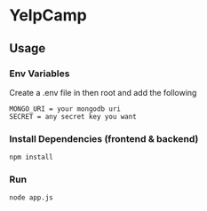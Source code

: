 # YelpCamp

## Usage

### Env Variables

Create a .env file in then root and add the following

```
MONGO_URI = your mongodb uri
SECRET = any secret key you want
```

### Install Dependencies (frontend & backend)

```
npm install
```

### Run

```
node app.js
```